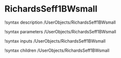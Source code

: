<!-- MOOSE Documentation Stub: Remove this when content is added. -->

# RichardsSeff1BWsmall

!syntax description /UserObjects/RichardsSeff1BWsmall

!syntax parameters /UserObjects/RichardsSeff1BWsmall

!syntax inputs /UserObjects/RichardsSeff1BWsmall

!syntax children /UserObjects/RichardsSeff1BWsmall
